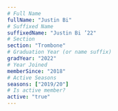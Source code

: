 ```yaml
---
# Full Name
fullName: "Justin Bi"
# Suffixed Name
suffixedName: "Justin Bi ’22"
# Section
section: "Trombone"
# Graduation Year (or name suffix)
gradYear: "2022"
# Year Joined
memberSince: "2018"
# Active Seasons
seasons: ["2019/20"]
# Is active member?
active: "true"
---
```


